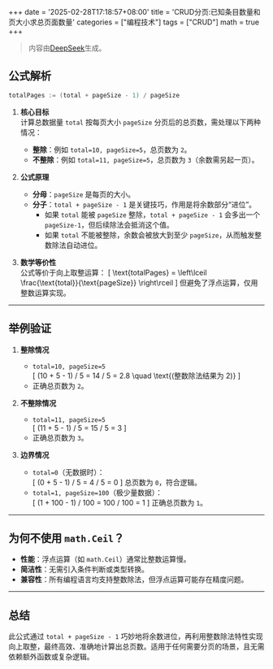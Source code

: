 +++
date = '2025-02-28T17:18:57+08:00'
title = 'CRUD分页:已知条目数量和页大小求总页面数量'
categories = ["编程技术"]
tags = ["CRUD"]
math = true
+++

> 内容由[DeepSeek](https://chat.deepseek.com/)生成。

## **公式解析**

```go
totalPages := (total + pageSize - 1) / pageSize
```

1. **核心目标**  
   计算总数据量 `total` 按每页大小 `pageSize` 分页后的总页数，需处理以下两种情况：
   - **整除**：例如 `total=10, pageSize=5`，总页数为 `2`。
   - **不整除**：例如 `total=11, pageSize=5`，总页数为 `3`（余数需另起一页）。

2. **公式原理**  
   - **分母**：`pageSize` 是每页的大小。
   - **分子**：`total + pageSize - 1` 是关键技巧，作用是将余数部分“进位”。
     - 如果 `total` 能被 `pageSize` 整除，`total + pageSize - 1` 会多出一个 `pageSize-1`，但后续除法会抵消这个值。
     - 如果 `total` 不能被整除，余数会被放大到至少 `pageSize`，从而触发整数除法自动进位。

3. **数学等价性**  
   公式等价于向上取整运算：
   \[
   \text{totalPages} = \left\lceil \frac{\text{total}}{\text{pageSize}} \right\rceil
   \]
   但避免了浮点运算，仅用整数运算实现。

---

## **举例验证**

1. **整除情况**  
   - `total=10, pageSize=5`  
     \[
     (10 + 5 - 1) / 5 = 14 / 5 = 2.8 \quad \text{(整数除法结果为 2)}
     \]
   - 正确总页数为 `2`。

2. **不整除情况**  
   - `total=11, pageSize=5`  
     \[
     (11 + 5 - 1) / 5 = 15 / 5 = 3
     \]
   - 正确总页数为 `3`。

3. **边界情况**  
   - `total=0`（无数据时）：  
     \[
     (0 + 5 - 1) / 5 = 4 / 5 = 0
     \]
     总页数为 `0`，符合逻辑。
   - `total=1, pageSize=100`（极少量数据）：  
     \[
     (1 + 100 - 1) / 100 = 100 / 100 = 1
     \]
     正确总页数为 `1`。

---

## **为何不使用 `math.Ceil`？**

- **性能**：浮点运算（如 `math.Ceil`）通常比整数运算慢。
- **简洁性**：无需引入条件判断或类型转换。
- **兼容性**：所有编程语言均支持整数除法，但浮点运算可能存在精度问题。

---

## **总结**

此公式通过 `total + pageSize - 1` 巧妙地将余数进位，再利用整数除法特性实现向上取整，最终高效、准确地计算出总页数。适用于任何需要分页的场景，且无需依赖额外函数或复杂逻辑。
